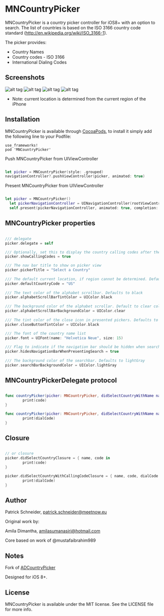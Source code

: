 # MNCountryPicker

MNCountryPicker is a country picker controller for iOS8+ with an option to search.
The list of countries is based on the ISO 3166 country code standard
(http://en.wikipedia.org/wiki/ISO_3166-1).

The picker provides:
- Country Names
- Country codes - ISO 3166
- International Dialing Codes

## Screenshots

![alt tag](https://github.com/meetnow/MNCountryPicker/blob/master/screen1.png)
![alt tag](https://github.com/meetnow/MNCountryPicker/blob/master/screen2.png)
![alt tag](https://github.com/meetnow/MNCountryPicker/blob/master/screen3.png)
![alt tag](https://github.com/meetnow/MNCountryPicker/blob/master/screen4.png)

* Note: current location is determined from the current region of the iPhone

## Installation

MNCountryPicker is available through [CocoaPods](http://cocoapods.org), to
install it simply add the following line to your Podfile:
   
    use_frameworks!
    pod 'MNCountryPicker'

Push MNCountryPicker from UIViewController

```swift

let picker = MNCountryPicker(style: .grouped)
navigationController?.pushViewController(picker, animated: true)

```
Present MNCountryPicker from UIViewController

```swift

let picker = MNCountryPicker()
  let pickerNavigationController = UINavigationController(rootViewController: picker)
  self.present(pickerNavigationController, animated: true, completion: nil)

```
## MNCountryPicker properties

```swift

/// delegate
picker.delegate = self

/// Optionally, set this to display the country calling codes after the names
picker.showCallingCodes = true

/// The nav bar title to show on picker view
picker.pickerTitle = "Select a Country"
    
/// The default current location, if region cannot be determined. Defaults to US
picker.defaultCountryCode = "US"
    
/// The text color of the alphabet scrollbar. Defaults to black
picker.alphabetScrollBarTintColor = UIColor.black
    
/// The background color of the alphabet scrollar. Default to clear color
picker.alphabetScrollBarBackgroundColor = UIColor.clear
    
/// The tint color of the close icon in presented pickers. Defaults to black
picker.closeButtonTintColor = UIColor.black
    
/// The font of the country name list
picker.font = UIFont(name: "Helvetica Neue", size: 15)

/// Flag to indicate if the navigation bar should be hidden when search becomes active. Defaults to true
picker.hidesNavigationBarWhenPresentingSearch = true
    
/// The background color of the searchbar. Defaults to lightGray
picker.searchBarBackgroundColor = UIColor.lightGray

```
## MNCountryPickerDelegate protocol

```swift

func countryPicker(picker: MNCountryPicker, didSelectCountryWithName name: String, code: String) {
        print(code)
}

func countryPicker(picker: MNCountryPicker, didSelectCountryWithName name: String, code: String, dialCode: String) {
        print(dialCode)
}
```

## Closure

```swift

// or closure
picker.didSelectCountryClosure = { name, code in
        print(code)
}

picker.didSelectCountryWithCallingCodeClosure = { name, code, dialCode in
        print(dialCode)
}

```

## Author

Patrick Schneider, patrick.schneider@meetnow.eu

Original work by:

Amila Dimantha, amilasumanasiri@hotmail.com

Core based on work of @mustafaibrahim989

## Notes

Fork of [ADCountryPicker](https://github.com/AmilaDiman/ADCountryPicker)

Designed for iOS 8+.

## License

MNCountryPicker is available under the MIT license. See the LICENSE file for more info.
